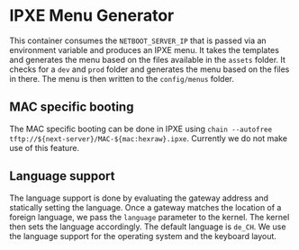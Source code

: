 # IPXE Menu Generator

This container consumes the `NETBOOT_SERVER_IP` that is passed via an environment variable and produces an IPXE menu. It takes the templates and generates the menu based on the files available in the `assets` folder. It checks for a `dev` and `prod` folder and generates the menu based on the files in there. The menu is then written to the `config/menus` folder.

## MAC specific booting

The MAC specific booting can be done in IPXE using `chain --autofree tftp://${next-server}/MAC-${mac:hexraw}.ipxe`. Currently we do not make use of this feature.

## Language support

The language support is done by evaluating the gateway address and statically setting the language. Once a gateway matches the location of a foreign language, we pass the `language` parameter to the kernel. The kernel then sets the language accordingly. The default language is `de_CH`. We use the language support for the operating system and the keyboard layout.
